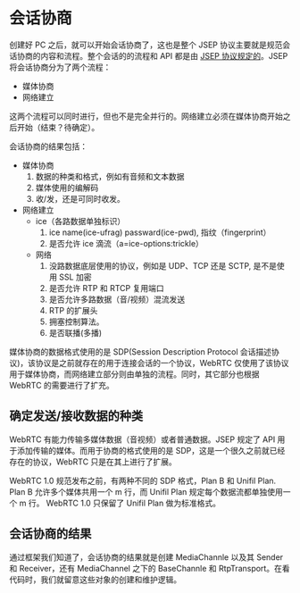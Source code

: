 # 会话协商

创建好 PC 之后，就可以开始会话协商了，这也是整个 JSEP 协议主要就是规范会话协商的内容和流程。整个会话的的流程和 API 都是由 [JSEP 协议规定的](https://datatracker.ietf.org/doc/html/rfc8829)。JSEP 将会话协商分为了两个流程：

- 媒体协商
- 网络建立

这两个流程可以同时进行，但也不是完全并行的。网络建立必须在媒体协商开始之后开始（结束？待确定）。

会话协商的结果包括：
- 媒体协商
    1. 数据的种类和格式，例如有音频和文本数据
    2. 媒体使用的编解码
    3. 收/发，还是可同时收发。
- 网络建立
  - ice（各路数据单独标识）
      1. ice  name(ice-ufrag) passward(ice-pwd), 指纹（fingerprint）
      1. 是否允许 ice 滴流（a=ice-options:trickle）
  - 网络
      1. 没路数据底层使用的协议，例如是 UDP、TCP 还是 SCTP, 是不是使用 SSL 加密
      2. 是否允许 RTP 和 RTCP 复用端口
      3. 是否允许多路数据（音/视频）混流发送
      4. RTP 的扩展头
      5. 拥塞控制算法。
      6. 是否联播(多播)

媒体协商的数据格式使用的是 SDP(Session Description Protocol 会话描述协议)，该协议是之前就存在的用于连接会话的一个协议，WebRTC 仅使用了该协议用于媒体协商，而网络建立部分则由单独的流程。同时，其它部分也根据 WebRTC 的需要进行了扩充。


## 确定发送/接收数据的种类

WebRTC 有能力传输多媒体数据（音视频）或者普通数据。JSEP 规定了 API 用于添加传输的媒体。而用于协商的格式使用的是 SDP，这是一个很久之前就已经存在的协议，WebRTC 只是在其上进行了扩展。


WebRTC 1.0 规范发布之前，有两种不同的 SDP 格式，Plan B 和 Unifil Plan. Plan B 允许多个媒体共用一个 m 行，而 Unifil Plan 规定每个数据流都单独使用一个 m 行。 WebRTC 1.0 只保留了 Unifil Plan 做为标准格式。


## 会话协商的结果

通过框架我们知道了，会话协商的结果就是创建 MediaChannle 以及其 Sender 和 Receiver，还有 MediaChannel 之下的 BaseChannle 和 RtpTransport。在看代码时，我们就留意这些对象的创建和维护逻辑。
